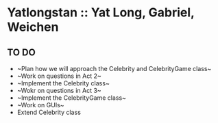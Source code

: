 #  Yatlongstan :: Yat Long, Gabriel, Weichen 

## TO DO
* ~Plan how we will approach the Celebrity and CelebrityGame class~
* ~Work on questions in Act 2~
* ~Implement the Celebrity class~
* ~Wokr on questions in Act 3~
* ~Implement the CelebrityGame class~
* ~Work on GUIs~
* Extend Celebrity class
